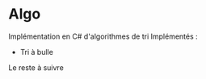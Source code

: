 Algo
====

Implémentation en C# d'algorithmes de tri
Implémentés :
	
* Tri à bulle
	
Le reste à suivre